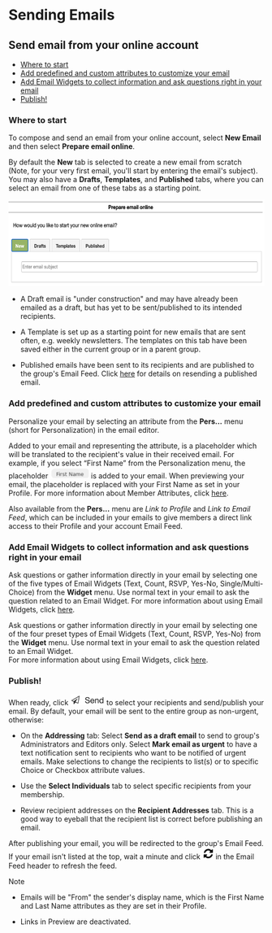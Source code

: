 # Sending Emails

<span id="gv-3send-1sendOnline"></span>
## Send email from your online account

* [Where to start](#gv-3send-1sendOnline-start)
* [Add predefined and custom attributes to customize your email](#gv-3send-1sendOnline-useattrs)
* [Add Email Widgets to collect information and ask questions right in your email](#gv-3send-1sendOnline-useews)
* [Publish!](#gv-3send-1sendOnline-send)

<span id="gv-3send-1sendOnline-start"></span>
### Where to start

To compose and send an email from your online account, select **New
Email** and then select **Prepare email online**.

By default the **New** tab is selected to create a new email from
scratch (Note, for your very first email, you'll start by entering the
email's subject).  You may also have a **Drafts**, **Templates**,
and **Published** tabs, where you can select an email from one of these tabs as a starting point.

<img src="/docimages/sendonline-start.png" height="170">

* A Draft email is "under construction" and may have already been emailed as a
draft, but has yet to be sent/published to its intended recipients.  

* A Template is set up as a starting point for new emails that are sent often, e.g. weekly newsletters.  The templates on this tab
have been saved either in the current group or in a parent group.  

* Published emails have been sent to its recipients and are published to the group's Email Feed.  Click [here](/3-send/5-resend.md?[LINK-QARGS-DOC]#gv-2members-5resend) for details on resending a published email.

<span id="gv-3send-1sendOnline-useattrs"></span>
### Add predefined and custom attributes to customize your email

Personalize your email by selecting an attribute from the **Pers…** menu (short for
Personalization) in the email editor.  

Added to your email and representing the attribute, is a placeholder which will be translated to the recipient's value in their received email. 
For example, if you select “First Name” from the Personalization menu, the placeholder <img src="/docimages/FirstName_attribute.png" height="22">
is added to your email.  When previewing your email, the placeholder 
is replaced with your First Name as set in your Profile.
For more information about Member Attributes, click 
[here](/2-members/4-membersAttributes.md?[LINK-QARGS-DOC]#gv-2members-4membersattributes).

Also available from the **Pers...** menu are *Link to Profile* and *Link to Email Feed*, which can be included
in your emails to give members a direct link access to their Profile and your account Email Feed.

<span id="gv-3send-1sendOnline-useews"></span>
### Add Email Widgets to collect information and ask questions right in your email

<span class="sub g4s">

Ask questions or gather information directly in your email by selecting one of the 
five types of Email Widgets (Text, Count, RSVP, Yes-No,
Single/Multi-Choice) from the **Widget** menu.  Use normal text in your email to ask the question related to an Email Widget.
For more information about using Email Widgets,
click [here](/5-widgets/1-ewIntro.md?[LINK-QARGS-DOC]#gv-5widgets-1ewIntro).

</span> <!-- sub g4s -->

<span class="free">
  
Ask questions or gather information directly in your email by selecting one of the four preset types of Email Widgets (Text, Count, RSVP, Yes-No) from the **Widget** menu.  Use normal text in your email to ask the question related to an Email Widget.  
For more information about using Email Widgets, click [here](/5-widgets/1-ewIntro.md?[LINK-QARGS-DOC]#gv-5widgets-1ewIntro).
  
</span> <!-- free -->

<span id="gv-3send-1sendOnline-send"></span>
### Publish!

When ready, click <img src="/docimages/compose-send.png" height="22"> to select your recipients and send/publish your email.  By default, your email will be sent to the entire group as non-urgent, otherwise:

* On the **Addressing** tab: Select **Send as a draft email** to send to group's Administrators and Editors only.  Select **Mark email as urgent** to 
have a text notification sent to recipients who want to
be notified of urgent emails.  Make selections to change the recipients
to list(s) or to specific Choice or Checkbox attribute values. 

* Use the **Select Individuals** tab to select specific recipients from your membership.

* Review recipient addresses on the **Recipient Addresses** tab.  This is a good way to eyeball that the recipient list is correct
before publishing an email.

After publishing your email, you will be redirected to the group's Email
Feed.  If your email isn't listed at the top, wait a minute and click <img src="/docimages/refresh-feed-icon.png" width="22"> in the Email Feed header to 
refresh the feed.

Note

* Emails will be "From" the sender's display name, which is the First Name and Last Name attributes as they are set in their Profile.

* Links in Preview are deactivated.
